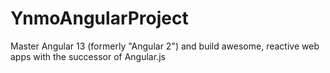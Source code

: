 # YnmoAngularProject
Master Angular 13 (formerly "Angular 2") and build awesome, reactive web apps with the successor of Angular.js
